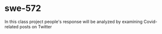 # swe-572

In this class project people's response will be analyzed by examining Covid-related posts on Twitter
